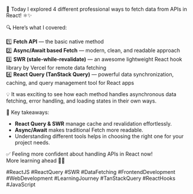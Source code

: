 🚀 Today I explored 4 different professional ways to fetch data from APIs in React! ⚛️✨  

🔍 Here’s what I covered:

1️⃣ **Fetch API** — the basic native method  
2️⃣ **Async/Await based Fetch** — modern, clean, and readable approach  
3️⃣ **SWR (stale-while-revalidate)** — an awesome lightweight React hook library by Vercel for remote data fetching  
4️⃣ **React Query (TanStack Query)** — powerful data synchronization, caching, and query management tool for React apps  

💡 It was exciting to see how each method handles asynchronous data fetching, error handling, and loading states in their own ways.

📌 Key takeaways:
- **React Query & SWR** manage cache and revalidation effortlessly.
- **Async/Await** makes traditional Fetch more readable.
- Understanding different tools helps in choosing the right one for your project needs.

✅ Feeling more confident about handling APIs in React now!  
More learning ahead 🚀💙  

#ReactJS #ReactQuery #SWR #DataFetching #FrontendDevelopment #WebDevelopment #LearningJourney #TanStackQuery #ReactHooks #JavaScript
